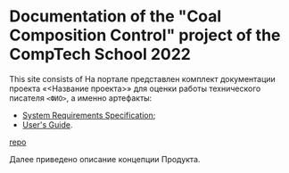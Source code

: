 # Documentation of the "Coal Composition Control" project of the CompTech School 2022

This site consists of
На портале представлен комплект документации проекта «<Название проекта>» для оценки работы технического писателя `<ФИО>`, а именно артефакты:

* [System Requirements Specification](srs/srs.md);
* [User's Guide](users_guide/user_guide.md).

[repo](https://github.com/LRDPRDX/ButterworthRooFit)

Далее приведено описание концепции Продукта.

<!-- далее вставить содержимое файла vision -->
